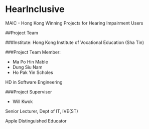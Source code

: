 # HearInclusive
MAIC - Hong Kong Winning Projects for Hearing Impairment Users


##Project Team 

###Institute: 
Hong Kong Institute of Vocational Education (Sha Tin)


###Project Team Member:
- Ma Po Hin Mable
- Dung Siu Nam
- Ho Pak Yin Scholes

HD in Software Engineering

###Project Supervisor
- Will Kwok
 
Senior Lecturer, Dept of IT, IVE(ST)

Apple Distinguished Educator 

